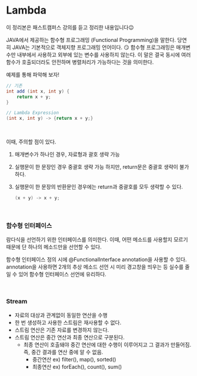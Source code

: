 # Lambda

이 정리본은 패스트캠퍼스 강의를 듣고 정리한 내용입니다😉

JAVA에서 제공하는 함수형 프로그래밍 (Functional Programming)을 말한다. 당연히 JAVA는 기본적으로 객체지향 프로그래밍 언어이다. 😏 함수형 프로그래밍은 매개변수만 내부에서 사용하고 외부에 있는 변수를 사용하지 않는다. 이 말은 결국 동시에 여러 함수가 호출되더라도 안전하며 병렬처리가 가능하다는 것을 의미한다.

예제를 통해 파악해 보자!

```java
// 기존 
int add (int x, int y) {
    return x + y;
}
```

```java
// Lambda Expression
(int x, int y) -> {return x + y;}
```

<br>

이때, 주의할 점이 있다.

1. 매개변수가 하나인 경우, 자료형과 괄호 생략 가능

2. 실행문이 한 문장인 경우 중괄호 생략 가능 하지만, return문은 중괄호 생략이 불가하다.

3. 실행문이 한 문장의 반환문인 경우에는 return과 중괄호를 모두 생략할 수 있다.

   ```java
   (x + y) -> x + y;
   ```

<br>

### 함수형 인터페이스

람다식을 선언하기 위한 인터페이스를 의미한다. 이때, 어떤 메소드를 사용할지 모르기 때문에 단 하나의 메소드만을 선언할 수 있다.

함수형 인터페이스 정의 시에 @FunctionalInterface annotation을 사용할 수 있다. annotation을 사용하면 2개의 추상 메소드 선언 시 미리 경고창을 띄우는 등 실수를 줄일 수 있어 함수형 인터페이스 선언에 유리하다.

<br>

### Stream

+ 자료의 대상과 관계없이 동일한 연산을 수행
+ 한 번 생성하고 사용한 스트림은 재사용할 수 없다.
+ 스트림 연산은 기존 자료를 변경하지 않는다.
+ 스트림 연산은 중간 연산과 최종 연산으로 구분된다.
  + 최종 연산이 호출돼야 중간 연산에 대한 수행이 이루어지고 그 결과가 만들어짐. 즉, 중간 결과를 연산 중에 알 수 없음.
    + 중간연산 ex) filter(), map(), sorted()
    + 최종연산 ex) forEach(), count(), sum()
